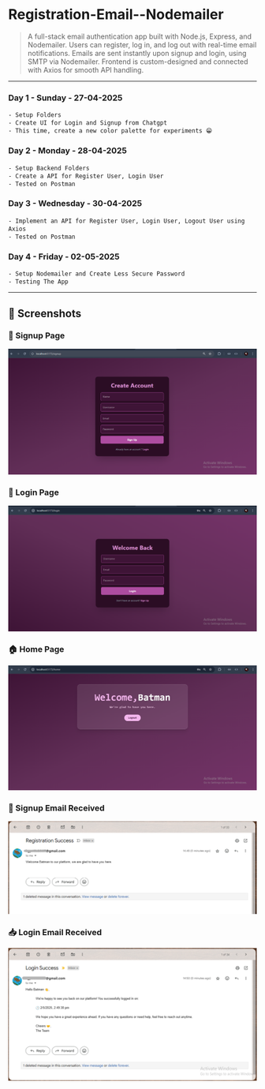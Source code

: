 # Registration-Email--Nodemailer

> A full-stack email authentication app built with Node.js, Express, and Nodemailer. Users can register, log in, and log out with real-time email notifications. Emails are sent instantly upon signup and login, using SMTP via Nodemailer. Frontend is custom-designed and connected with Axios for smooth API handling.

---
### Day 1 - Sunday - 27-04-2025
    - Setup Folders
    - Create UI for Login and Signup from Chatgpt
    - This time, create a new color palette for experiments 😁

### Day 2 - Monday - 28-04-2025
    - Setup Backend Folders
    - Create a API for Register User, Login User
    - Tested on Postman

### Day 3 - Wednesday - 30-04-2025
    - Implement an API for Register User, Login User, Logout User using Axios
    - Tested on Postman

### Day 4 - Friday - 02-05-2025
    - Setup Nodemailer and Create Less Secure Password
    - Testing The App
---
## 📸 Screenshots

### 🔐 Signup Page
![Signup](Images/Signup.PNG)

### 🔑 Login Page
![Login](Images/Login.PNG)

### 🏠 Home Page
![Home](Images/Home.PNG)

### 📩 Signup Email Received
![Signup Email](Images/Email%20Received.PNG)

### 📥 Login Email Received
![Login Email](Images/Login%20Email%20Received.PNG)
